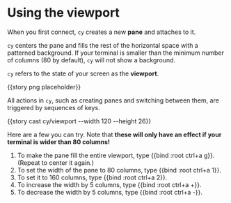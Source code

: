 # Using the viewport

When you first connect, `cy` creates a new **pane** and attaches to it.

`cy` centers the pane and fills the rest of the horizontal space with a patterned background. If your terminal is smaller than the minimum number of columns (80 by default), `cy` will not show a background.

`cy` refers to the state of your screen as the **viewport**.

{{story png placeholder}}

All actions in `cy`, such as creating panes and switching between them, are triggered by sequences of keys.

{{story cast cy/viewport --width 120 --height 26}}

Here are a few you can try. Note that **these will only have an effect if your terminal is wider than 80 columns!**

1. To make the pane fill the entire viewport, type {{bind :root ctrl+a g}}. (Repeat to center it again.)
1. To set the width of the pane to 80 columns, type {{bind :root ctrl+a 1}}.
1. To set it to 160 columns, type {{bind :root ctrl+a 2}}.
1. To increase the width by 5 columns, type {{bind :root ctrl+a +}}.
1. To decrease the width by 5 columns, type {{bind :root ctrl+a -}}.
